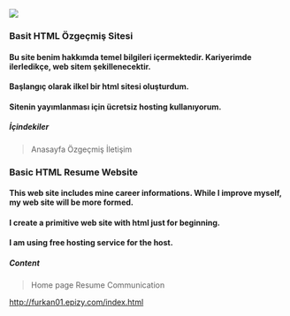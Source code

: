 ![](https://images7.alphacoders.com/294/294430.jpg)



### Basit HTML Özgeçmiş Sitesi

#### Bu site benim hakkımda temel bilgileri içermektedir. Kariyerimde ilerledikçe, web sitem şekillenecektir. 
#### Başlangıç olarak ilkel bir html sitesi oluşturdum.
#### Sitenin yayımlanması için ücretsiz hosting kullanıyorum.

##### İçindekiler

> Anasayfa
> Özgeçmiş
> İletişim



### Basic HTML Resume Website

#### This web site includes mine career informations. While I improve myself, my web site will be more formed.
#### I create a primitive web site with html just for beginning.
#### I am using free hosting service for the host.

##### Content

> Home page
> Resume
> Communication

http://furkan01.epizy.com/index.html
